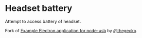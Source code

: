 # Headset battery
Attempt to access battery of headset.

Fork of [Example Electron application for node-usb](https://github.com/node-usb/node-usb-example-electron) by [@thegecko](https://github.com/thegecko).
